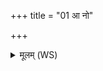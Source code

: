 +++
title = "01 आ नो"

+++
<details><summary>मूलम् (WS)</summary>

आ नो दिश मा परि प्ठा अराते मा नो रक्षीर्दक्षिणां याचमानाम् ।  
प्र णः प्रदाता सविता च यच्छतां नमो वीर्त्साया असमृद्ध्यै च कृण्मः ॥ १ ॥
</details>